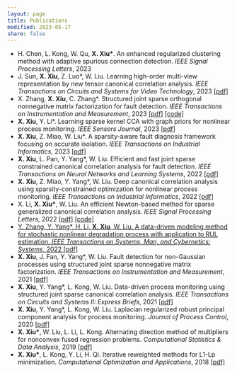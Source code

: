 ```yaml
---
layout: page
title: Publications
modified: 2023-05-17 
share: false
---
```


* H. Chen, L. Kong, W. Qu, <b>X. Xiu*</b>. An enhanced regularized clustering method with adaptive spurious connection detection. <i>IEEE Signal Processing Letters</i>, 2023 <br>
* J. Sun, <b>X. Xiu</b>, Z. Luo*, W. Liu. Learning high-order multi-view representation by new tensor canonical correlation analysis. <i>IEEE Transactions on Circuits and Systems for Video Technology</i>, 2023 <a href="../publication/2023-TCSVT.pdf" class="textlink" target="_blank">[pdf]</a><br>
* X. Zhang, <b>X. Xiu</b>, C. Zhang*. Structured joint sparse orthogonal nonnegative matrix factorization for fault detection. <i>IEEE Transactions on Instrumentation and Measurement</i>, 2023 <a href="../publication/2023-TIM.pdf" class="textlink" target="_blank">[pdf]</a> <a href="../publication/2023-TIM-code.zip" class="textlink" target="_blank">[code]</a> <br>
* <b>X. Xiu</b>, Y. Li*. Learning sparse kernel CCA with graph priors for nonlinear process monitoring. <i>IEEE Sensors Journal</i>, 2023 <a href="../publication/2023-JSEN.pdf" class="textlink" target="_blank">[pdf]</a><br>
* <b>X. Xiu</b>, Z. Miao, W. Liu*. A sparsity-aware fault diagnosis framework focusing on accurate isolation. <i>IEEE Transactions on Industrial Informatics</i>, 2023 <a href="../publication/2023-TII.pdf" class="textlink" target="_blank">[pdf]</a><br>
* <b>X. Xiu</b>, L. Pan, Y. Yang*, W. Liu. Efficient and fast joint sparse constrained canonical correlation analysis for fault detection. <i>IEEE Transactions on Neural Networks and Learning Systems</i>, 2022 <a href="../publication/2022-TNNLS.pdf" class="textlink" target="_blank">[pdf]</a><br>
* <b>X. Xiu</b>, Z. Miao, Y. Yang*, W. Liu. Deep canonical correlation analysis using sparsity-constrained optimization for nonlinear process monitoring. <i>IEEE Transactions on Industrial Informatics</i>, 2022 <a href="../publication/2022-TII.pdf" class="textlink" target="_blank">[pdf]</a><br>
* X. Li, <b>X. Xiu*</b>, W. Liu. An efficient Newton-based method for sparse generalized canonical correlation analysis. <i>IEEE Signal Processing Letters</i>, 2022 <a href="../publication/2022-SPL.pdf" class="textlink" target="_blank">[pdf]</a>  <a href="../publication/2022-SPL-code.zip" class="textlink" target="_blank">[code] <br>
* Y. Zhang, Y. Yang*, H. Li, <b>X. Xiu</b>, W. Liu. A data-driven modeling method for stochastic nonlinear degradation process with application to RUL estimation. <i>IEEE Transactions on Systems, Man, and Cybernetics: Systems</i>, 2022 <a href="../publication/2022-TSMC.pdf" class="textlink" target="_blank">[pdf]</a><br>
* <b>X. Xiu</b>, J. Fan, Y. Yang*, W. Liu. Fault detection for non-Gaussian processes using structured joint sparse nonnegative matrix factorization. <i>IEEE Transactions on Instrumentation and Measurement</i>, 2021 <a href="../publication/2021-TIM.pdf" class="textlink" target="_blank">[pdf]</a><br>
* <b>X. Xiu</b>, Y. Yang*, L. Kong, W. Liu. Data-driven process monitoring using structured joint sparse canonical correlation analysis. <i>IEEE Transactions on Circuits and Systems II: Express Briefs</i>, 2021 <a href="../publication/2021-TCSII.pdf" class="textlink" target="_blank">[pdf]</a><br>
* <b>X. Xiu</b>, Y. Yang*, L. Kong, W. Liu. Laplacian regularized robust principal component analysis for process monitoring. <i>Journal of Process Control</i>, 2020 <a href="../publication/2020-JPC.pdf" class="textlink" target="_blank">[pdf]</a><br>
* <b>X. Xiu*</b>, W. Liu, L. Li, L. Kong. Alternating direction method of multipliers for nonconvex fused regression problems. <i>Computational Statistics & Data Analysis</i>, 2019 <a href="../publication/2019-CSDA.pdf" class="textlink" target="_blank">[pdf]</a><br>
* <b>X. Xiu*</b>, L. Kong, Y. Li, H. Qi. Iterative reweighted methods for L1-Lp minimization. <i>Computational Optimization and Applications</i>, 2018 <a href="../publication/2018-COAP.pdf" class="textlink" target="_blank">[pdf]</a>

